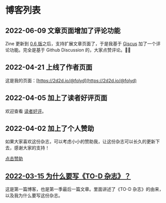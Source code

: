 
# 博客列表

## 2022-06-09 文章页面增加了评论功能

Zine 更新到 [0.6 版](https://github.com/zineland/zine/releases/tag/v0.6.0)之后，支持扩展文章页面了，于是我基于 [Giscus](https://giscus.app/) 加了一个评论功能。完全是基于 Github Discussion 的，大家点赞评论。👏👏

## 2022-04-21 上线了作者页面

这是我的页面：[https://2d2d.io/@folyd](https://2d2d.io/@folyd)

## 2022-04-05 加上了读者好评页面

欢迎查看 [读者好评](/review)。

## 2022-04-02 加上了个人赞助

如果大家喜欢这份杂志，可以考虑小小的赞助我，让这份杂志可以长久的更新下去，感谢大家的支持！

[点击赞助](/sponsor)

## [2022-03-15 为什么要写《TO-D 杂志》？](/s1/why)

这是第一篇博客，也是第一季最后一篇文章。里面讲述了《TO-D 杂志》的由来，以及我为什么要写这份杂志。
